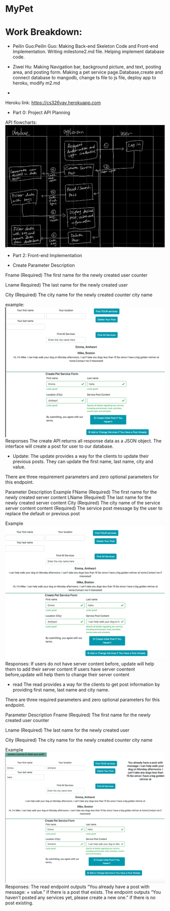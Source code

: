 # MyPet
# Work Breakdown:
* Peilin Guo:Peilin Guo: Making Back-end Skeleton Code and Front-end Implementation. Writing milestone2.md file. Helping implement database code.
* Ziwei Hu: Making Navigation bar, background picture, and text, posting area, and posting form. Making a pet service page.Database,create and connect database to mangodb, change ts file to js file, deploy app to heroku, modify m2.md

* 

Heroku link: https://cs326vav.herokuapp.com

* Part 0: Project API Planning

API flowcharts:
![](imgMilestone1/flowcharts.jpg)

* Part 2: Front-end Implementation

* Create 
Parameter
Description

Fname
(Required) The first name for the newly created user counter

Lname
Required) The last name for the newly created user


City
(Required) The city name for the newly created counter city name


example:
![](imgMilestone1/create.png)
Responses
The create API returns all response data as a JSON object. 
The interface will create a post for user to our database. 


* Update:
The update provides a way for the clients to update their previous posts. They can update the first name, last name, city and value.

There are three requirement parameters and zero optional parameters for this endpoint. 

Parameter
Description
Example
FName
(Required) The first name for the newly created server content
LName 
(Required) The last name for the newly created server content
City
(Required) The city name of the service server content
content 
(Required) The service post message by the user to replace the default or previous post


Example
![](imgMilestone1/update.png)
Responses:
If users do not have server content before, update will help them to add their server content 
If users have server coentent before,update will help them to change their server content




* read
The read  provides a way for the clients to get post information by providing first name, last name and city name.


There are three required parameters and zero optional parameters for this endpoint.

Parameter
Description
Fname
(Required) The first name for the newly created user counter

Lname
(Required) The last name for the newly created user

City
(Required) The city name for the newly created counter city name


Example
![](imgMilestone1/read.png)
Responses:
The read endpoint outputs “You already have a post with message: + value.” if there is a post that exists. The endpoint outputs “You haven't posted any services yet, please create a new one.” if there is no post existing.

